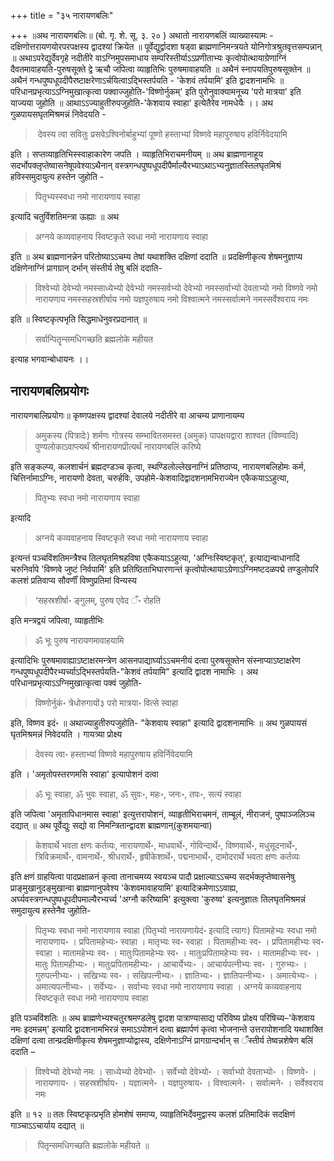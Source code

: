 +++
title = "३५ नारायणबलिः"

+++
॥अथ नारायणबलिः॥ (बो. गृ. शे. सू. ३. २० ) अथातो नारायणबलिं व्याख्यास्यामः - दक्षिणोत्तरायणयोरपरपक्षस्य द्वादश्यां क्रियेत ॥ पूर्वेद्युर्द्वादशा षड्वा ब्राह्मणानिमन्त्रयते योनिगोत्रश्रुतवृत्तसम्पन्नान् ॥ अथाऽपरेद्युर्देवगृहे नदीतीरे वाऽग्निमुपसमाधाय सम्परिस्तीर्याऽऽप्रणीताभ्यः कृत्वोपोत्थायाग्रेणाग्निं दैवतमावाहयति-पुरुषसूक्ते द्वे ऋचौ जपित्वा व्याहृतिभिः पुरुषमावाहयति ॥ अथैनं स्नापयतिपुरुषसूक्तेन ॥ अथैनं गन्धपुष्पधूपदीपैरष्टाक्षरेणाऽर्चयित्वाऽद्भिस्तर्पयति - 'केशवं तर्पयामि' इति द्वादशनामभिः ॥ परिधानप्रभृत्याऽऽग्निमुखात्कृत्वा पक्वाज्जुहोति-'विष्णोर्नुकम्' इति पुरोनुवाक्यामनूच्य 'परो मात्रया' इति याज्यया जुहोति ॥ आथाऽऽज्याहुतीरुपजुहोति-'केशवाय स्वाहा' इत्येतैरेव नामधेयैः ।। अथ गुळपायसघृतमिश्रमन्नं निवेदयति - 

>‌ देवस्य त्वा सवितुः प्रसवेऽश्विनोर्बाहुभ्यां पूष्णो हस्ताभ्यां विष्णवे महापुरुषाय हविर्निवेदयामि

इति । सप्तव्याहृतिभिस्स्वाहाकारेण जपति । व्याहृतिभिराचमनीयम् ॥ अथ ब्राह्मणानाहूय सदर्भोपक्लृप्तेष्वासनेषूपवेश्याऽथैनान् वस्त्रगन्धपुष्पधूपदीपैर्माल्यैरभ्याऽथाऽभ्यनुज्ञातस्तिलघृतमिश्रं हविस्समुदायुत्य हस्तेन जुहोति - 

> पितृभ्यस्स्वधा नमो नारायणाय स्वाहा

इत्यादि चतुर्विंशतिमन्त्रा ऊह्याः ॥ अथ

> अग्नये कव्यवाहनाय स्विष्टकृते स्वधा नमो नारायणाय स्वाहा

इति ॥ अथ ब्राह्मणानन्नेन परितोष्याऽऽचम्य तेषां यथाशक्ति दक्षिणां ददाति ॥ प्रदक्षिणीकृत्य शेषमनुज्ञाप्य दक्षिणेनाग्निं प्रागग्रान् दर्भान् संस्तीर्य तेषु बलिं ददाति- 

> विश्वेभ्यो देवेभ्यो नमस्साध्येभ्यो देवेभ्यो नमस्सर्वभ्यो देवेभ्यो नमस्सर्वाभ्यो देवताभ्यो नमो विष्णवे नमो नारायणाय नमस्सहस्रशीर्षाय नमो यज्ञपुरुषाय नमो विश्वात्मने नमस्सर्वात्मने नमस्सर्वेश्वराय नमः

इति ॥ स्विष्टकृत्पभृति सिद्धमाधेनुवरप्रदानात् ॥ 

> सर्वान्पितॄन्समधिगच्छति ब्रह्मलोके महीयत 

इत्याह भगवान्बोधायनः ।।

## नारायणबलिप्रयोगः

नारायणबालिप्रयोगः॥ कृष्णपक्षस्य द्वादश्यां देवालये नदीतीरे वा आचम्य प्राणानायम्य

> अमुकस्य (पित्रादेः) शर्मणः गोत्रस्य सम्भावितसमस्त (अमुक) पापक्षयद्वारा शाश्वत (विष्ण्वादि) पुण्यलोकाऽवाप्त्यर्थं श्रीनारायणप्रीत्यर्थं नारायणबलिं करिष्ये

इति सङ्कल्प्य, कलशार्चनं ब्रह्मदण्डञ्च कृत्वा, स्थण्डिलोल्लेखनाग्निं प्रतिष्ठाप्य, नारायणबलिहोमः कर्म, चित्तिर्नामाऽग्निः, नारायणो देवता, चरुर्हविः, उपहोमे-केशवादिद्वादशनामभिराज्येन एकैकयाऽऽहुत्या,

> पितृभ्यः स्वधा नमो नारायणाय स्वाहा

इत्यादि 

> अग्नये कव्यवाहनाय स्विष्टकृते स्वधा नमो नारायणाय स्वाहा

इत्यन्तं पञ्चविंशतिमन्त्रैश्च तिलघृतमिश्रहविषा एकैकयाऽऽहुत्या, 'अग्निःस्विष्टकृत्', इत्याद्यन्वाधानादि चरुनिर्वापे 'विष्णवे जुष्टं निर्वपार्मि' इति प्रतिष्ठिताभिघारणान्तं कृत्वोपोत्थायाऽग्रेणाऽग्निमष्टदळपद्मे तण्डुलोपरि कलशं प्रतिवाप्य सौवर्णीं विष्णुप्रतिमां विन्यस्य 

> ‘सहस्रशीर्षा॰ ङ्गुलम्, पुरुष एवेद ँ॰ रोहति

इति मन्त्रद्वयं जपित्वा, व्याहृतीभिः 

> ॐ भूः पुरुष नारायणमावाहयामि

इत्यादिभिः पुरुषमावाह्याऽष्टाक्षरमन्त्रेण आसनपाद्यार्घ्याऽऽचमनीयं दत्वा पुरुषसूक्तेन संस्नाप्याऽष्टाक्षरेण गन्धपुष्पधूपदीपैरभ्यर्च्याऽद्भिस्तर्पयति-"केशवं तर्पयामि" इत्यादि द्वादश नामाभिः । अथ परिधानप्रभृत्याऽऽग्निमुखात्कृत्वा पक्वं जुहोति-

> विष्णोर्नुकं॰ त्रेधोरुगायों३ परो मात्रया॰ वित्से स्वाहा

इति, विष्णव इदं॰ ॥ अथाज्याहुतीरुपजुहोति- "केशवाय स्वाहा" इत्यादि द्वादशनामाभिः ॥ अथ गुळपायसं घृतमिश्रमन्नं निवेदयति । गायत्र्या प्रोक्ष्य 

> देवस्य त्वा॰ हस्ताभ्यां विष्णवे महापुरुषाय हविर्निवेदयामि

इति । 'अमृतोपस्तरणमसि स्वाहा' इत्यापोशनं दत्वा

> ॐ भूः स्वाहा, ॐ भुवः स्वाहा, ॐ सुवः॰, महः॰, जनः॰, तपः॰, सत्यं स्वाहा

इति जपित्वा 'अमृतापिधानमास स्वाहा' इत्युत्तरापोशनं, व्याहृतीभिराचमनं, ताम्बूलं, नीराजनं, पुष्पाञ्जलिञ्च दद्यात् ॥ अथ पूर्वेद्युः सद्यो वा निमन्त्रितान्द्वादश ब्राह्मणान्(कुशमयान्वा)

> केशवार्थे भवता क्षणः कर्तव्यः, नारायणार्थे॰, माधवार्थे॰, गोविन्दार्थे॰, विष्णवार्थे॰, मधुसूदनार्थे॰, त्रिविक्रमार्थे॰, वामनार्थे॰, श्रीधरार्थे॰, हृषीकेशार्थे॰, पद्मनाभार्थे॰, दामोदरार्थे भवता क्षणः कर्तव्यः

इति क्षणं ग्राहयित्वा पादप्रक्षाळनं कृत्वा तानाचमय्य स्वयञ्च पादौ प्रक्षाल्याऽऽचम्य सदर्भक्लृप्तेष्वासनेषु प्राङ्मुखानुदङ्मुखान्वा ब्राह्मणानुपवेश्य 'केशवमावाहयामि' इत्यादिक्रमेणाऽऽवाह्य, अर्घ्यवस्त्रगन्धपुष्पधूपदीपमाल्यैरभ्यर्च्य 'अग्नौ करिष्यामि' इत्युक्त्वा 'कुरुष्व' इत्यनुज्ञातः तिलघृतमिश्रमन्नं समुदायुत्य हस्तेनैव जुहोति-

> पितृभ्यः स्वधा नमो नारायणाय स्वाहा (पितृभ्यो नारायणायेदं॰ इत्यादि त्यागः) पितामहेभ्यः स्वधा नमो नारायणाय॰ । प्रपितामहेभ्यः॰ स्वाहा । मातृभ्यः स्व॰ स्वाहा । पितामहीभ्यः स्व॰ । प्रपितामहीभ्यः स्व॰ स्वाहा । मातामहेभ्यः स्व॰ । मातुःपितामहेभ्यः स्व॰ । मातुःप्रपितामहेभ्यः स्व॰ । मातामहीभ्यः स्व॰ । मातुः पितामहीभ्यः॰ । मातुःप्रपितामहीभ्यः॰ । आचार्येभ्यः॰ । आचार्यपत्नीभ्यः स्व॰ । गुरुभ्यः॰ । गुरुपत्नीभ्यः॰ । सखिभ्यः स्व॰ । सखिपत्नीभ्यः॰ । ज्ञातिभ्यः॰ । ज्ञातिपत्नीभ्यः॰ । अमात्येभ्यः॰ । अमात्यपत्नीभ्यः॰ । सर्वेभ्यः॰ । सर्वाभ्यः स्वधा नमो नारायणाय स्वाहा । अग्नये कव्यवाहनाय स्विष्टकृते स्वधा नमो नारायणाय स्वाहा

इति पञ्चविंशतिः ॥ अथ ब्राह्मणेभ्यश्चतुरश्रमण्डलेषु द्वादश पात्राण्यासाद्य परिविष्य प्रोक्ष्य परिषिच्य–'केशवाय नमः इदमन्नम्' इत्यादि द्वादशनामभिरन्नं समाऽऽपोशनं दत्वा ब्रह्मार्पणं कृत्वा भोजनान्ते उत्तरापोशनादि यथाशक्ति दक्षिणां दत्वा तान्प्रदक्षिणीकृत्य शेषमनुज्ञाप्योद्वास्य, दक्षिणेनाऽग्निं प्रागग्रान्दर्भान् स ँस्तीर्य तेष्वन्नशेषेण बलिं ददाति – 

> विश्वेभ्यो देवेभ्यो नमः । साध्येभ्यो देवेभ्यो॰ । सर्वेभ्यो देवेभ्यो॰ । सर्वाभ्यो देवताभ्यो॰ । विष्णवे॰ । नारायणाय॰ । सहस्रशीर्षाय॰ । यज्ञात्मने॰ । यज्ञपुरुषाय॰ । विश्वात्मने॰ । सर्वात्मने॰ । सर्वेश्वराय नमः

इति ॥ १२ ॥ ततः स्विष्टकृत्प्रभृति होमशेषं समाप्य, व्याहृतिभिर्देवमुद्वास्य कलशं प्रतिमादिकं सदक्षिणं गाञ्चाऽऽचार्याय दद्यात् ॥

>‌ पितृन्समधिगच्छति ब्रह्मलोके महीयते ॥